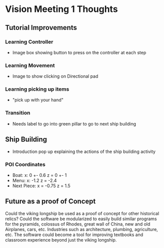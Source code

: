 # Vision Meeting 1 Thoughts

## Tutorial Improvements 

### Learning Controller

- Image box showing button to press on the controller at each step

### Learning Movement

- Image to show clicking on Directional pad

### Learning picking up items

- "pick up with your hand"

### Transition

- Needs label to go into green pillar to go to next ship building


## Ship Building

- Introduction pop up explaining the actions of the ship building activity

### POI Coordinates

- Boat: x: 0 +- 0.6 z = 0 +- 1
- Menu: x: -1.2 z = -2.4
- Next Piece: x = -0.75 z = 1.5


## Future as a proof of Concept

Could the viking longship be used as a proof of concept for other historical relics?
Could the software be modularized to easily build similar programs for the pyramids,
colossus of Rhodes, great wall of China, new and old Airplanes, cars, etc. 
Industries such as architecture, plumbing, agriculture, etc. The software could 
become a tool for improving textbooks and classroom experience beyond just the viking longship.